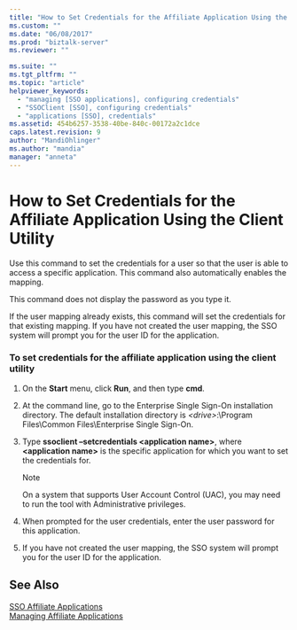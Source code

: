 ```yaml
---
title: "How to Set Credentials for the Affiliate Application Using the Client Utility | Microsoft Docs"
ms.custom: ""
ms.date: "06/08/2017"
ms.prod: "biztalk-server"
ms.reviewer: ""

ms.suite: ""
ms.tgt_pltfrm: ""
ms.topic: "article"
helpviewer_keywords: 
  - "managing [SSO applications], configuring credentials"
  - "SSOClient [SSO], configuring credentials"
  - "applications [SSO], credentials"
ms.assetid: 454b6257-3538-40be-840c-00172a2c1dce
caps.latest.revision: 9
author: "MandiOhlinger"
ms.author: "mandia"
manager: "anneta"
---
```

# How to Set Credentials for the Affiliate Application Using the Client Utility
Use this command to set the credentials for a user so that the user is able to access a specific application. This command also automatically enables the mapping.  
  
 This command does not display the password as you type it.  
  
 If the user mapping already exists, this command will set the credentials for that existing mapping. If you have not created the user mapping, the SSO system will prompt you for the user ID for the application.  
  
### To set credentials for the affiliate application using the client utility  
  
1.  On the **Start** menu, click **Run**, and then type **cmd**.  
  
2.  At the command line, go to the Enterprise Single Sign-On installation directory. The default installation directory is *\<drive\>*:\Program Files\Common Files\Enterprise Single Sign-On.  
  
3.  Type **ssoclient –setcredentials \<application name\>**, where **\<application name\>** is the specific application for which you want to set the credentials for.  
  
    > [!NOTE]
    >  On a system that supports User Account Control (UAC), you may need to run the tool with Administrative privileges.  
  
4.  When prompted for the user credentials, enter the user password for this application.  
  
5.  If you have not created the user mapping, the SSO system will prompt you for the user ID for the application.  
  
## See Also  
 [SSO Affiliate Applications](../core/sso-affiliate-applications.md)   
 [Managing Affiliate Applications](../core/managing-affiliate-applications.md)